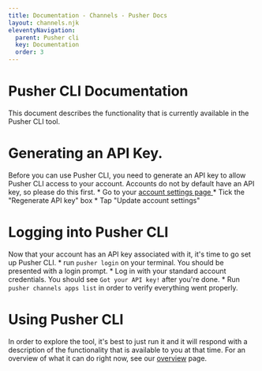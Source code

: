```yaml
---
title: Documentation - Channels - Pusher Docs
layout: channels.njk
eleventyNavigation: 
  parent: Pusher cli
  key: Documentation
  order: 3
---
```

# Pusher CLI Documentation
 
This document describes the functionality that is currently available in the Pusher CLI tool. 
 
# Generating an API Key.
 
Before you can use Pusher CLI, you need to generate an API key to allow Pusher CLI access to your account. Accounts do not by default have an API key, so please do this first. 
 <List order> *  Go to your [ account settings page ](https://dashboard.pusher.com/accounts/api_key)  * Tick the "Regenerate API key" box * Tap "Update account settings"  
# Logging into Pusher CLI
 
Now that your account has an API key associated with it, it's time to go set up Pusher CLI. 
 <List order> *  run `pusher login` on your terminal. You should be presented with a login prompt.  *  Log in with your standard account credentials. You should see `Got your API key!` after you're done.  *  Run `pusher channels apps list` in order to verify everything went properly.   
# Using Pusher CLI
 
In order to explore the tool, it's best to just run it and it will respond with a description of the functionality that is available to you at that time. For an overview of what it can do right now, see our [overview](/docs/channels/pusher_cli/overview) page. 

